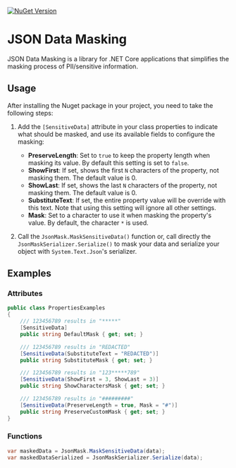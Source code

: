 [![NuGet Version](https://img.shields.io/nuget/v/JsonDataMasking)](https://www.nuget.org/packages/JsonDataMasking/)

# JSON Data Masking

JSON Data Masking is a library for .NET Core applications that simplifies the masking process of PII/sensitive information.

## Usage

After installing the Nuget package in your project, you need to take the following steps:

1. Add the `[SensitiveData]` attribute in your class properties to indicate what should be masked, and use its available fields to configure the masking:

    - **PreserveLength**: Set to `true` to keep the property length when masking its value. By default this setting is set to `false`.
    - **ShowFirst**: If set, shows the first `N` characters of the property, not masking them. The default value is 0.
    - **ShowLast**: If set, shows the last `N` characters of the property, not masking them. The default value is 0.
    - **SubstituteText**: If set, the entire property value will be override with this text. Note that using this setting will ignore all other settings.
    - **Mask**: Set to a character to use it when masking the property's value. By default, the character `*` is used.

2. Call the `JsonMask.MaskSensitiveData()` function or, call directly the `JsonMaskSerializer.Serialize()` to mask your data and serialize your object with `System.Text.Json`'s serializer.

## Examples

### Attributes
```csharp
public class PropertiesExamples
{
    /// 123456789 results in "*****"
    [SensitiveData]
    public string DefaultMask { get; set; }

    /// 123456789 results in "REDACTED"
    [SensitiveData(SubstituteText = "REDACTED")]
    public string SubstituteMask { get; set; }

    /// 123456789 results in "123*****789"
    [SensitiveData(ShowFirst = 3, ShowLast = 3)]
    public string ShowCharactersMask { get; set; }

    /// 123456789 results in "#########"
    [SensitiveData(PreserveLength = true, Mask = "#")]
    public string PreserveCustomMask { get; set; }
}
```

### Functions
```csharp
var maskedData = JsonMask.MaskSensitiveData(data);
var maskedDataSerialized = JsonMaskSerializer.Serialize(data);
```
